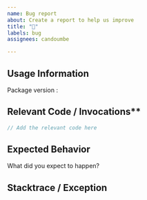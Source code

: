 ```yaml
---
name: Bug report
about: Create a report to help us improve
title: "🐛"
labels: bug
assignees: candoumbe

---
```


## Usage Information ##

Package version : 

## Relevant Code / Invocations**
```csharp
// Add the relevant code here
```
     
## Expected Behavior
What did you expect to happen?


## Stacktrace / Exception
```
```
